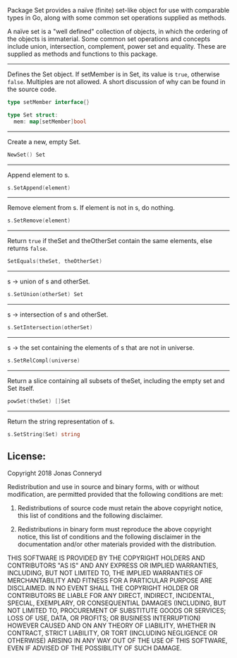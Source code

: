 Package Set provides a naïve (finite) set-like object for use with comparable types in Go, along with some common set operations supplied as methods.

A naïve set is a "well defined" collection of objects, in which the ordering of the objects is immaterial. Some common set operations and concepts include union, intersection, complement, power set and equality. These are supplied as methods and functions to this package.



---
Defines the Set object. If setMember is in Set, its value is ```true```, otherwise ```false```. Multiples are not allowed. A short discussion of why can be found in the source code.
```go
type setMember interface{}

type Set struct:
  mem: map[setMember]bool
```
---
Create a new, empty Set.
```go
NewSet() Set
```
---
Append element to s.
```go
s.SetAppend(element)
```
---
Remove element from s. If element is not in s, do nothing.
```go
s.SetRemove(element)
```
---
Return ```true``` if theSet and theOtherSet contain the same elements, else returns ```false```.

```go
SetEquals(theSet, theOtherSet)
```
---

s -> union of s and otherSet.
```go
s.SetUnion(otherSet) Set
```
---

s -> intersection of s and otherSet.
```go
s.SetIntersection(otherSet)
```
---
s -> the set containing the elements of s that are not in universe.

```go
s.SetRelCompl(universe)
```
---
Return a slice containing all subsets of theSet, including the empty set and Set itself.

```go
powSet(theSet) []Set
```
---

Return the string representation of s.
```go
s.SetString(Set) string
```

## License:

Copyright 2018 Jonas Conneryd

Redistribution and use in source and binary forms, with or without modification, are permitted provided that the following conditions are met:

1. Redistributions of source code must retain the above copyright notice, this list of conditions and the following disclaimer.

2. Redistributions in binary form must reproduce the above copyright notice, this list of conditions and the following disclaimer in the documentation and/or other materials provided with the distribution.

THIS SOFTWARE IS PROVIDED BY THE COPYRIGHT HOLDERS AND CONTRIBUTORS "AS IS" AND ANY EXPRESS OR IMPLIED WARRANTIES, INCLUDING, BUT NOT LIMITED TO, THE IMPLIED WARRANTIES OF MERCHANTABILITY AND FITNESS FOR A PARTICULAR PURPOSE ARE DISCLAIMED. IN NO EVENT SHALL THE COPYRIGHT HOLDER OR CONTRIBUTORS BE LIABLE FOR ANY DIRECT, INDIRECT, INCIDENTAL, SPECIAL, EXEMPLARY, OR CONSEQUENTIAL DAMAGES (INCLUDING, BUT NOT LIMITED TO, PROCUREMENT OF SUBSTITUTE GOODS OR SERVICES; LOSS OF USE, DATA, OR PROFITS; OR BUSINESS INTERRUPTION) HOWEVER CAUSED AND ON ANY THEORY OF LIABILITY, WHETHER IN CONTRACT, STRICT LIABILITY, OR TORT (INCLUDING NEGLIGENCE OR OTHERWISE) ARISING IN ANY WAY OUT OF THE USE OF THIS SOFTWARE, EVEN IF ADVISED OF THE POSSIBILITY OF SUCH DAMAGE.
